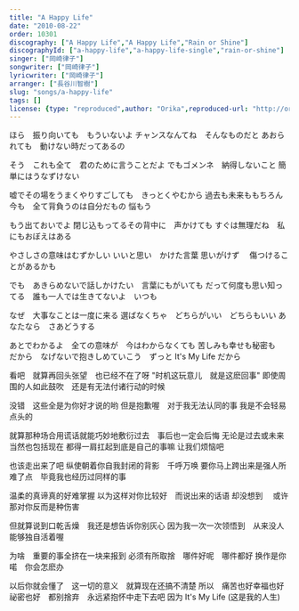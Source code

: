 ```yaml
---
title: "A Happy Life"
date: "2010-08-22"
order: 10301
discography: ["A Happy Life","A Happy Life","Rain or Shine"]
discographyId: ["a-happy-life","a-happy-life-single","rain-or-shine"]
singer: ["岡崎律子"]
songwriter: ["岡崎律子"]
lyricwriter: ["岡崎律子"]
arranger: ["長谷川智樹"]
slug: "songs/a-happy-life"
tags: []
license: {type: "reproduced",author: "Orika",reproduced-url: "http://orikamushi.myweb.hinet.net/",reproduced-website: "織歌蟲網站"}
---
```


ほら　振り向いても　もういないよ 
チャンスなんてね　そんなものだと 
あおられても　動けない時だってあるの 

そう　これも全て　君のために言うことだよ 
でもゴメンネ　納得しないこと 
簡単にはうなずけない 

嘘でその場をうまくやりすごしても　きっとくやむから 
過去も未来ももちろん今も　全て背負うのは自分だもの 
悩もう 

もう出ておいでよ 
閉じ込もってるその背中に　声かけても 
すぐは無理だね　私にもおぼえはある 

やさしさの意味はむずかしい 
いいと思い　かけた言葉 
思いがけず 　傷つけることがあるかも 

でも　あきらめないで話しかけたい　言葉にもがいても 
だって何度も思い知ってる　誰も一人では生きてないよ　いつも 

なぜ　大事なことは一度に来る 
選ばなくちゃ　どちらがいい　どちらもいい 
あなたなら　さあどうする 

あとでわかるよ　全ての意味が　今はわからなくても 
苦しみも幸せも秘密も　だから　なげないで抱きしめていこう　ずっと 
It's My Life だから

看吧　就算再回头张望　也已经不在了呀 
"时机这玩意儿　就是这麽回事" 
即使周围的人如此鼓吹　还是有无法付诸行动的时候 

没错　这些全是为你好才说的哟 
但是抱歉喔　对于我无法认同的事 
我是不会轻易点头的 

就算那种场合用谎话就能巧妙地敷衍过去　事后也一定会后悔 
无论是过去或未来当然也包括现在 都得一肩扛起到底是自己的事嘛 
让我们烦恼吧 

也该走出来了吧 
纵使朝着你自我封闭的背影　千呼万唤 
要你马上跨出来是强人所难了点　毕竟我也经历过同样的事 

温柔的真谛真的好难掌握 
以为这样对你比较好　而说出来的话语 
却没想到 　或许那对你反而是种伤害 

但就算说到口乾舌燥　我还是想告诉你别灰心 
因为我一次一次领悟到　从来没人能够独自活着喔 

为啥　重要的事全挤在一块来报到 
必须有所取捨　哪件好呢　哪件都好 
换作是你　喏　你会怎麽办 

以后你就会懂了　这一切的意义　就算现在还搞不清楚 
所以　痛苦也好幸福也好祕密也好　都别捨弃　永远紧抱怀中走下去吧 
因为 It's My Life (这是我的人生)
